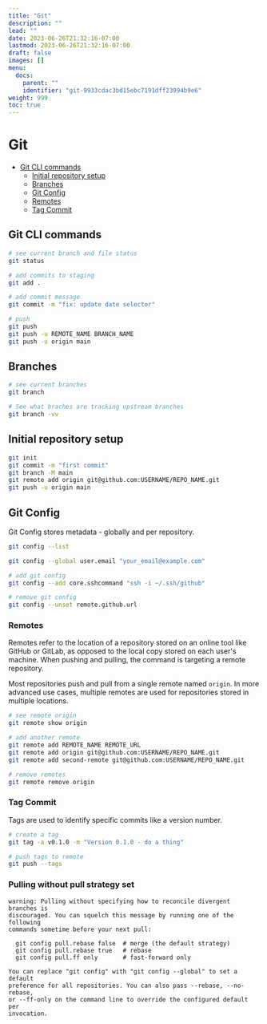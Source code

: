 ```yaml
---
title: "Git"
description: ""
lead: ""
date: 2023-06-26T21:32:16-07:00
lastmod: 2023-06-26T21:32:16-07:00
draft: false
images: []
menu:
  docs:
    parent: ""
    identifier: "git-9933cdac3bd15ebc7191dff23994b9e6"
weight: 999
toc: true
---
```


# Git

- [Git CLI commands](#git-cli-commands)
  - [Initial repository setup](#initial-repository-setup)
  - [Branches](#branches)
  - [Git Config](#git-config)
  - [Remotes](#remotes)
  - [Tag Commit](#tag-commit)

## Git CLI commands

```bash
# see current branch and file status
git status

# add commits to staging
git add .

# add commit message
git commit -m "fix: update date selector"

# push
git push
git push -u REMOTE_NAME BRANCH_NAME
git push -u origin main
```

## Branches

```bash
# see current branches
git branch

# See what braches are tracking upstream branches
git branch -vv
```

## Initial repository setup

```bash
git init
git commit -m "first commit"
git branch -M main
git remote add origin git@github.com:USERNAME/REPO_NAME.git
git push -u origin main
```

## Git Config

Git Config stores metadata - globally and per repository.

```bash
git config --list

git config --global user.email "your_email@example.com"

# add git config
git config --add core.sshcommand "ssh -i ~/.ssh/github"

# remove git config
git config --unset remote.github.url
```

### Remotes

Remotes refer to the location of a repository stored on an online tool like GitHub or GitLab, as opposed to the local copy stored on each user's machine. When pushing and pulling, the command is targeting a remote repository.

Most repositories push and pull from a single remote named `origin`. In more advanced use cases, multiple remotes are used for repositories stored in multiple locations.

```bash
# see remote origin
git remote show origin

# add another remote
git remote add REMOTE_NAME REMOTE_URL
git remote add origin git@github.com:USERNAME/REPO_NAME.git
git remote add second-remote git@github.com:USERNAME/REPO_NAME.git

# remove remotes
git remote remove origin
```

### Tag Commit

Tags are used to identify specific commits like a version number.

```bash
# create a tag
git tag -a v0.1.0 -m "Version 0.1.0 - do a thing"

# push tags to remote
git push --tags
```

### Pulling without pull strategy set

```
warning: Pulling without specifying how to reconcile divergent branches is
discouraged. You can squelch this message by running one of the following
commands sometime before your next pull:

  git config pull.rebase false  # merge (the default strategy)
  git config pull.rebase true   # rebase
  git config pull.ff only       # fast-forward only

You can replace "git config" with "git config --global" to set a default
preference for all repositories. You can also pass --rebase, --no-rebase,
or --ff-only on the command line to override the configured default per
invocation.
```
